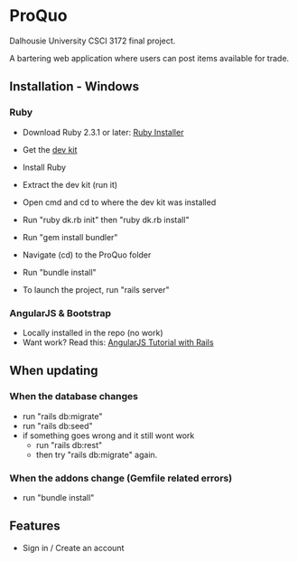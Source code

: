 # ProQuo
Dalhousie University CSCI 3172 final project.

A bartering web application where users can post items available for trade.

## Installation - Windows

### Ruby

* Download Ruby 2.3.1 or later: [Ruby Installer](http://rubyinstaller.org/)
* Get the [dev kit](http://rubyinstaller.org/downloads/)


* Install Ruby
* Extract the dev kit (run it)
* Open cmd and cd to where the dev kit was installed
* Run "ruby dk.rb init" then "ruby dk.rb install"
* Run "gem install bundler"

* Navigate (cd) to the ProQuo folder
* Run "bundle install"

* To launch the project, run "rails server"

### AngularJS & Bootstrap

* Locally installed in the repo (no work)
* Want work? Read this: [AngularJS Tutorial with Rails](https://thinkster.io/angular-rails)

## When updating
### When the database changes
* run "rails db:migrate"
* run "rails db:seed"
* if something goes wrong and it still wont work
  * run "rails db:rest"
  * then try "rails db:migrate" again.

### When the addons change (Gemfile related errors)
* run "bundle install"

## Features

* Sign in / Create an account
